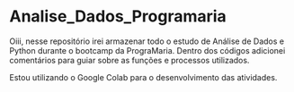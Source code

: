 # Analise_Dados_Programaria

Oiii, nesse repositório irei armazenar todo o estudo de Análise de Dados e Python durante o bootcamp da PrograMaria. Dentro dos códigos adicionei comentários para guiar sobre as funções e processos utilizados. 

Estou utilizando o Google Colab para o desenvolvimento das atividades.
